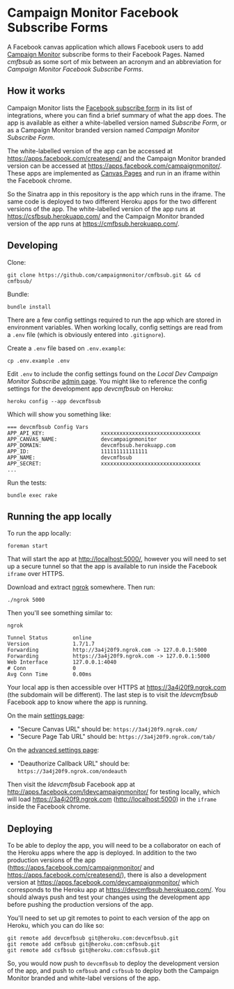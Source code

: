 # Campaign Monitor Facebook Subscribe Forms

A Facebook canvas application which allows Facebook users to add [Campaign Monitor](http://www.campaignmonitor.com/) subscribe forms to their Facebook Pages. Named _cmfbsub_ as some sort of mix between an acronym and an abbreviation for _Campaign Monitor Facebook Subscribe Forms_.

## How it works

Campaign Monitor lists the [Facebook subscribe form](http://www.campaignmonitor.com/integrations/facebook-subscribe-form/) in its list of integrations, where you can find a brief summary of what the app does. The app is available as either a white-labelled version named _Subscribe Form_, or as a Campaign Monitor branded version named _Campaign Monitor Subscribe Form_.

The white-labelled version of the app can be accessed at https://apps.facebook.com/createsend/ and the Campaign Monitor branded version can be accessed at https://apps.facebook.com/campaignmonitor/. These apps are implemented as [Canvas Pages](https://developers.facebook.com/docs/appsonfacebook/tutorial/) and run in an iframe within the Facebook chrome.

So the Sinatra app in this repository is the app which runs in the iframe. The same code is deployed to two different Heroku apps for the two different versions of the app. The white-labelled version of the app runs at https://csfbsub.herokuapp.com/ and the Campaign Monitor branded version of the app runs at https://cmfbsub.herokuapp.com/.

## Developing

Clone:

```
git clone https://github.com/campaignmonitor/cmfbsub.git && cd cmfbsub/
```

Bundle:

```
bundle install
```

There are a few config settings required to run the app which are stored in environment variables. When working locally, config settings are read from a `.env` file (which is obviously entered into `.gitignore`).

Create a `.env` file based on `.env.example`:

```
cp .env.example .env
```

Edit `.env` to include the config settings found on the _Local Dev Campaign Monitor Subscribe_ [admin page](https://developers.facebook.com/apps/195059907238783). You might like to reference the config settings for the development app _devcmfbsub_ on Heroku:

```
heroku config --app devcmfbsub
```

Which will show you something like:

```
=== devcmfbsub Config Vars
APP_API_KEY:                  xxxxxxxxxxxxxxxxxxxxxxxxxxxxxxxx
APP_CANVAS_NAME:              devcampaignmonitor
APP_DOMAIN:                   devcmfbsub.herokuapp.com
APP_ID:                       111111111111111
APP_NAME:                     devcmfbsub
APP_SECRET:                   xxxxxxxxxxxxxxxxxxxxxxxxxxxxxxxx
...
```

Run the tests:

```
bundle exec rake
```

## Running the app locally

To run the app locally:

```
foreman start
```

That will start the app at [http://localhost:5000/](http://localhost:5000/), however you will need to set up a secure tunnel so that the app is available to run inside the Facebook `iframe` over HTTPS.

Download and extract [ngrok](https://ngrok.com/download) somewhere. Then run:

```
./ngrok 5000
```

Then you'll see something similar to:

```
ngrok

Tunnel Status        online
Version              1.7/1.7
Forwarding           http://3a4j20f9.ngrok.com -> 127.0.0.1:5000
Forwarding           https://3a4j20f9.ngrok.com -> 127.0.0.1:5000
Web Interface        127.0.0.1:4040
# Conn               0
Avg Conn Time        0.00ms
```

Your local app is then accessible over HTTPS at https://3a4j20f9.ngrok.com (the subdomain will be different). The last step is to visit the _ldevcmfbsub_ Facebook app to know where the app is running.

On the main [settings page](https://developers.facebook.com/apps/195059907238783/settings/):
- "Secure Canvas URL" should be: `https://3a4j20f9.ngrok.com/`
- "Secure Page Tab URL" should be: `https://3a4j20f9.ngrok.com/tab/`

On the [advanced settings page](https://developers.facebook.com/apps/195059907238783/settings/advanced/):
- "Deauthorize Callback URL" should be: `https://3a4j20f9.ngrok.com/ondeauth`

Then visit the _ldevcmfbsub_ Facebook app at http://apps.facebook.com/ldevcampaignmonitor/ for testing locally, which will load https://3a4j20f9.ngrok.com ([http://localhost:5000](http://localhost:5000)) in the `iframe` inside the Facebook chrome.

## Deploying

To be able to deploy the app, you will need to be a collaborator on each of the Heroku apps where the app is deployed. In addition to the two production versions of the app (https://apps.facebook.com/campaignmonitor/ and https://apps.facebook.com/createsend/), there is also a development version at https://apps.facebook.com/devcampaignmonitor/ which corresponds to the Heroku app at https://devcmfbsub.herokuapp.com/. You should always push and test your changes using the development app before pushing the production versions of the app.

You'll need to set up git remotes to point to each version of the app on Heroku, which you can do like so:

```
git remote add devcmfbsub git@heroku.com:devcmfbsub.git
git remote add cmfbsub git@heroku.com:cmfbsub.git
git remote add csfbsub git@heroku.com:csfbsub.git
```

So, you would now push to `devcmfbsub` to deploy the development version of the app, and push to `cmfbsub` and `csfbsub` to deploy both the Campaign Monitor branded and white-label versions of the app.
